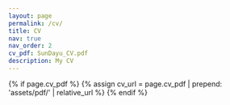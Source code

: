 ```yaml
---
layout: page
permalink: /cv/
title: CV
nav: true
nav_order: 2
cv_pdf: SunDayu_CV.pdf
description: My CV
---
```



{% if page.cv_pdf %}
  {% assign cv_url = page.cv_pdf | prepend: 'assets/pdf/' | relative_url %}
  <a href="{{ cv_url }}" target="_blank" rel="noopener noreferrer">
    <i class="fa-solid fa-file-pdf" style="font-size: 30px;"></i>
  </a>
{% endif %}


<object data= 
"{{ page.cv_pdf | prepend: 'assets/pdf/' | relative_url}}"
                width="800"
                height="900"> 
 </object> 